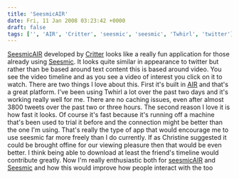 ```yaml
---
title: 'SeesmicAIR'
date: Fri, 11 Jan 2008 03:23:42 +0000
draft: false
tags: ['', 'AIR', 'Critter', 'seesmic', 'seesmic', 'Twhirl', 'twitter']
---
```


[SeesmicAIR](http://seesmicair.com/) developed by [Critter](http://www.twitter.com/critter) looks like a really fun application for those already using [Seesmic](http://www.seesmic.com). It looks quite similar in appearance to twitter but rather than be based around text content this is based around video. You see the video timeline and as you see a video of interest you click on it to watch. There are two things I love about this. First it's built in [AIR](http://www.adobe.com/products/air/) and that's a great platform. I've been using Twhirl a lot over the past two days and it's working really well for me. There are no caching issues, even after almost 3800 tweets over the past two or three hours. The second reason I love it is how fast it looks. Of course it's fast because it's running off a machine that's been used to trial it before and the connection might be better than the one I'm using. That's really the type of app that would encourage me to use seesmic far more freely than I do currently. If as Christine suggested it could be brought offine for our viewing pleasure then that would be even better. I think being able to download at least the friend's timeline would contribute greatly. Now I'm really enthusiastic both for [seesmicAIR]( http://seesmicair.com/) and [Seesmic](http://www.seesmic.com) and how this would improve how people interact with the too
